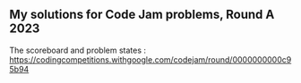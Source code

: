 ## My solutions for Code Jam problems, Round A 2023
The scoreboard and problem states : https://codingcompetitions.withgoogle.com/codejam/round/0000000000c95b94
